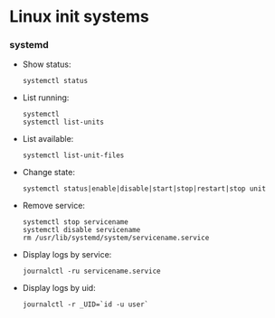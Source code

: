 # Linux init systems

### systemd
* Show status:  
  ```
  systemctl status
  ```

* List running:
  ```
  systemctl
  systemctl list-units
  ```

* List available:
  ```
  systemctl list-unit-files
  ```

* Change state:
  ```
  systemctl status|enable|disable|start|stop|restart|stop unit
  ```

* Remove service:
  ```
  systemctl stop servicename
  systemctl disable servicename
  rm /usr/lib/systemd/system/servicename.service
  ```

* Display logs by service:
  ```
  journalctl -ru servicename.service
  ```
  
* Display logs by uid:
  ```
  journalctl -r _UID=`id -u user`
  ```
  
